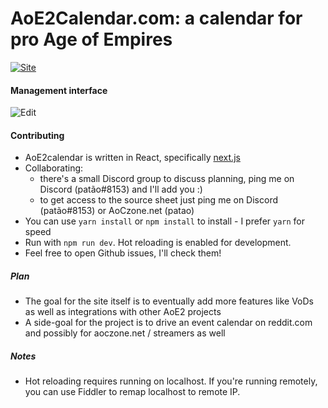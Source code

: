 # AoE2Calendar.com: a calendar for pro Age of Empires

[![Site](http://i.imgur.com/09l46u3.png)](aoe2calendar.com)

#### Management interface
![Edit](http://i.imgur.com/d1V90Awl.png)

#### Contributing
  - AoE2calendar is  written in React, specifically [next.js](https://github.com/zeit/next.js/)
  - Collaborating:
    - there's a small Discord group to discuss planning, ping me on Discord (patão#8153) and I'll add you :)
    - to get access to the source sheet just ping me on Discord (patão#8153) or AoCzone.net (patao)
  - You can use `yarn install` or `npm install` to install - I prefer `yarn` for speed
  - Run with  `npm run dev`. Hot reloading is enabled for development.
  - Feel free to open Github issues, I'll check them!

##### Plan
  - The goal for the site itself is to eventually add more features like VoDs as well as integrations with other AoE2 projects
  - A side-goal for the project is to drive an event calendar on reddit.com and possibly for aoczone.net / streamers as well

##### Notes
  - Hot reloading requires running on localhost. If you're running remotely, you can use Fiddler to remap localhost to remote IP.
